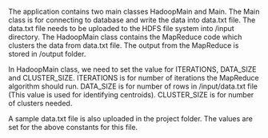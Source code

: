 The application contains two main classes HadoopMain and Main. The Main class is for connecting to database and write the data into data.txt file. The data.txt file needs to be uploaded to the HDFS file system into /input directory. The HadoopMain class contains the MapReduce code which clusters the data from data.txt file. The output from the MapReduce is stored in /output folder. 

In HadoopMain class, we need to set the value for ITERATIONS, DATA_SIZE and CLUSTER_SIZE. ITERATIONS is for number of iterations the MapReduce algorithm should run. DATA_SIZE is for number of rows in /input/data.txt file (This value is used for identifying centroids). CLUSTER_SIZE is for number of clusters needed. 

A sample data.txt file is also uploaded in the project folder. The values are set for the above constants for this file.
